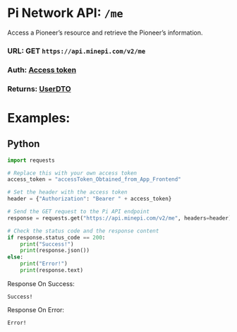 # Pi Network API: ```/me```
Access a Pioneer’s resource and retrieve the Pioneer’s information.

### URL: GET ```https://api.minepi.com/v2/me```
### Auth: [Access token](../authorization/AccessToken.md)
### Returns: [UserDTO](../types/UserDTO.md)

# Examples:
## Python
```python
import requests

# Replace this with your own access token
access_token = "accessToken_Obtained_from_App_Frontend"

# Set the header with the access token
header = {"Authorization": "Bearer " + access_token}

# Send the GET request to the Pi API endpoint
response = requests.get("https://api.minepi.com/v2/me", headers=header)

# Check the status code and the response content
if response.status_code == 200:
    print("Success!")
    print(response.json())
else:
    print("Error!")
    print(response.text)
```
Response On Success:
```
Success!
```
Response On Error:
```
Error!
```